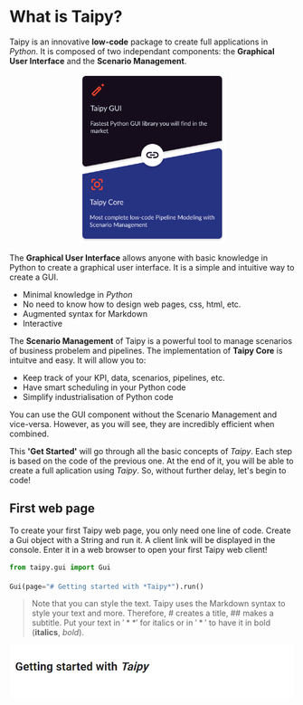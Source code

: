# What is Taipy?

Taipy is an innovative **low-code** package to create full applications in *Python*. It is composed of two independant components: the **Graphical User Interface** and the **Scenario Management**.

<p align="center">
  <img src="/steps/images/taipy-gui-core-illustration.svg" height=300>
</p>

The **Graphical User Interface** allows anyone with basic knowledge in Python to create a graphical user interface. It is a simple and intuitive way to create a GUI.
- Minimal knowledge in *Python*
- No need to know how to design web pages, css, html, etc.
- Augmented syntax for Markdown
- Interactive

The **Scenario Management** of Taipy is a powerful tool to manage scenarios of business probelem and pipelines. The implementation of **Taipy Core** is intuitve and easy. It will allow you to:
- Keep track of your KPI, data, scenarios, pipelines, etc.
- Have smart scheduling in your Python code
- Simplify industrialisation of Python code


You can use the GUI component without the Scenario Management and vice-versa. However, as you will see, they are incredibly efficient when combined.

This **'Get Started'** will go through all the basic concepts of *Taipy*. Each step is based on the code of the previous one. At the end of it, you will be able to create a full aplication using *Taipy*. So, without further delay, let's begin to code!

## First web page

To create your first Taipy web page, you only need one line of code. Create a Gui object with a String and run it. A client link will be displayed in the console. Enter it in a web browser to open your first Taipy web client!

```python
from taipy.gui import Gui

Gui(page="# Getting started with *Taipy*").run()
```

> Note that you can style the text. Taipy uses the Markdown syntax to style your text and more. Therefore, # creates a title, ## makes a subtitle. Put your text in $'**'$ for italics or in $'*'$ to have it in bold (**italics**, *bold*).

<p align="center">
  <img src="/steps/images/step_0_result.png" width=700>
</p>
